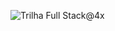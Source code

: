 ![Trilha Full Stack@4x](https://user-images.githubusercontent.com/20999955/88002996-5a5b0680-caf3-11ea-978e-ae9134497c6b.png)
